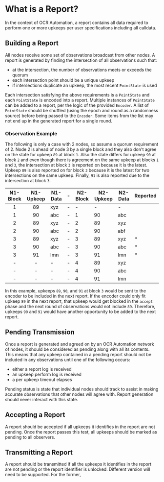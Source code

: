 # What is a Report?
In the context of OCR Automation, a report contains all data required to perform
one or more upkeeps per user specifications including all calldata.

## Building a Report
All nodes receive some set of observations broadcast from other nodes. A report
is generated by finding the intersection of all observations such that:

- at the intersection, the number of observations meets or exceeds the quorum
- each intersection point should be a unique upkeep
- if intersections duplicate an upkeep, the most recent `PointState` is used

Each intersection satisfying the above requirements is a `PointState` and each
`PointState` is encoded into a report. Multiple instances of `PointState` can
be added to a report, per the logic of the provided `Encoder`. A list of 
`PointState` should be shuffled (using the epoch and round as a randomness 
source) before being passed to the `Encoder`. Some items from the list may not
end up in the generated report for a single round.

### Observation Example

The following is only a case with 2 nodes, so assume a quorum requirement of 2.
Node 2 is ahead of node 3 by a single block and they also don't agree on the 
state for upkeep `89` at block `1`. Also the state differs for upkeep `90` at 
block `2` and even though there is agreement on the same upkeep at blocks `1`
and `3`, the intersection at block `3` is reported on because it is the latest.
Upkeep `89` is also reported on for block `3` because it is the latest for two
intersections on the same upkeep. Finally, `91` is also reported due to the
intersection at block `3`.

| N1-Block | N1-Upkeep | N1-Data | - | N2-Block | N2-Upkeep | N2-Data | Reported |
| :---: | :---: | --- | -- | --- | --- | --- | --- |
| 1 | 89 | xyz | - | - | - | - | |
| 1 | 90 | abc | - | 1 | 90 | abc | |
| 2 | 89 | xyz | - | 2 | 89 | xyz | |
| 2 | 90 | abc | - | 2 | 90 | abf | |
| 3 | 89 | xyz | - | 3 | 89 | xyz | * |
| 3 | 90 | abc | - | 3 | 90 | abc | * |
| 3 | 91 | lmn | - | 3 | 91 | lmn | * |
| - | - | - | - | 4 | 89 | xyz | |
| - | - | - | - | 4 | 90 | abc | |
| - | - | - | - | 4 | 91 | lmn | |

In this example, upkeeps `89`, `90`, and `91` at block `3` would be sent to the
encoder to be included in the next report. If the encoder could only fit upkeep
`89` in the next report, that upkeep would get blocked in the `accept` phase
and the next round of observations would not include `89`. Therefore, upkeeps
`90` and `91` would have another opportunity to be added to the next report.

## Pending Transmission
Once a report is generated and agreed on by an OCR Automation network of nodes,
it should be considered as pending along with all its contents. This means that
any upkeep contained in a pending report should not be included in any
observations until one of the following occurs:

- either a report log is received
- an upkeep perform log is received
- a per upkeep timeout elapses

Pending status is state that individual nodes should track to assist in making
accurate observations that other nodes will agree with. Report generation should
never interact with this state.

## Accepting a Report
A report should be accepted if all upkeeps it identifies in the report are not
pending. Once the report passes this test, all upkeeps should be marked as
pending to all observers.

## Transmitting a Report
A report should be transmitted if all the upkeeps it identifies in the report
are not pending or the report identifier is unlocked. Different version will
need to be supported. For the former, 